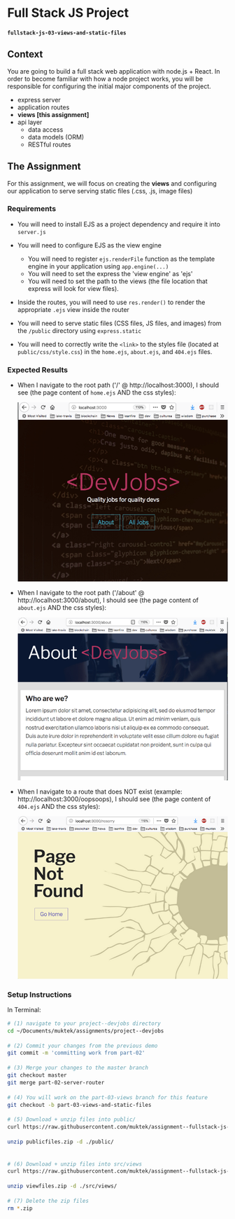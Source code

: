 # Full Stack JS Project
**`fullstack-js-03-views-and-static-files`**


## Context
You are going to build a full stack web application with node.js + React. In order to become familiar with how a node project works, you will be responsible for configuring the  initial major components of the project.  

- express server
- application routes
- **views [this assignment]**
- api layer
  - data access
  - data models (ORM)
  - RESTful routes


## The Assignment
For this assignment, we will focus on creating the **views** and configuring our application to serve serving static files (.css, .js, image files)

### Requirements

- You will need to install EJS as a project dependency and require it into `server.js`

- You will need to configure EJS as the view engine
  - You will need to register `ejs.renderFile` function as the template engine in your application using `app.engine(...)`
  - You will need to set the express the 'view engine' as 'ejs'
  - You will need to set the path to the views (the file location that express will look for view files).

- Inside the routes, you will need to use `res.render()` to render the appropriate `.ejs` view inside the router

- You will need to serve static files (CSS files, JS files, and images) from the `/public` directory using `express.static`

- You will need to correctly write the `<link>` to the styles file (located at `public/css/style.css`) in the `home.ejs`, `about.ejs`, and `404.ejs` files.

### Expected Results

- When I navigate to the root path ('/' @ http://localhost:3000), I should see (the page content of `home.ejs` AND the css styles):

  ![devjobs-home.png](mockups/devjobs-home.png)


- When I navigate to the root path ('/about' @ http://localhost:3000/about), I should see (the page content of `about.ejs` AND the css styles):

  ![devjobs-about.png](mockups/devjobs-about.png)


- When I navigate to a route that does NOT exist (example: http://localhost:3000/oopsoops), I should see (the page content of `404.ejs` AND the css styles):

  ![devjobs-404.png](mockups/devjobs-404.png)



### Setup Instructions

In Terminal:

```sh
# (1) navigate to your project--devjobs directory
cd ~/Documents/muktek/assignments/project--devjobs

# (2) Commit your changes from the previous demo
git commit -m 'committing work from part-02'

# (3) Merge your changes to the master branch
git checkout master
git merge part-02-server-router

# (4) You will work on the part-03-views branch for this feature
git checkout -b part-03-views-and-static-files

# (5) Download + unzip files into public/
curl https://raw.githubusercontent.com/muktek/assignment--fullstack-js-03-views-and-static-files/master/publicfiles.zip > publicfiles.zip

unzip publicfiles.zip -d ./public/


# (6) Download + unzip files into src/views
curl https://raw.githubusercontent.com/muktek/assignment--fullstack-js-03-views-and-static-files/master/viewfiles.zip  > viewfiles.zip

unzip viewfiles.zip -d ./src/views/

# (7) Delete the zip files
rm *.zip


```
